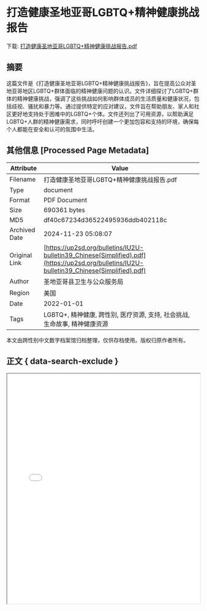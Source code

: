 # 打造健康圣地亚哥LGBTQ+精神健康挑战报告

<!-- tcd_download_link -->
下载: [打造健康圣地亚哥LGBTQ+精神健康挑战报告.pdf](打造健康圣地亚哥LGBTQ+精神健康挑战报告.pdf)
<!-- tcd_download_link_end -->

## 摘要

<!-- tcd_abstract -->
这篇文件是《打造健康圣地亚哥LGBTQ+精神健康挑战报告》，旨在提高公众对圣地亚哥地区LGBTQ+群体面临的精神健康问题的认识。文件详细探讨了LGBTQ+群体的精神健康挑战，强调了这些挑战如何影响群体成员的生活质量和健康状况，包括歧视、骚扰和暴力等。通过提供特定的应对建议，文件旨在帮助朋友、家人和社区更好地支持处于困难中的LGBTQ+个体。文件还列出了可用资源，以帮助满足LGBTQ+人群的精神健康需求，同时呼吁创建一个更加包容和支持的环境，确保每个人都能在安全和认可的氛围中生活。

<!-- tcd_abstract_end -->

## 其他信息 [Processed Page Metadata]

| Attribute       | Value                                  |
|-----------------|----------------------------------------|
| Filename        | 打造健康圣地亚哥LGBTQ+精神健康挑战报告.pdf                             |
| Type            | document                                 |
| Format          | PDF Document                               |
| Size            | 690361 bytes                           |
| MD5             | df40c67234d36522495936ddb402118c                                  |
| Archived Date   | 2024-11-23 05:08:07                             |
| Original Link   | [https://up2sd.org/bulletins/IU2U-bulletin39_Chinese(Simplified).pdf](https://up2sd.org/bulletins/IU2U-bulletin39_Chinese(Simplified).pdf)                         |
| Author          | 圣地亚哥县卫生与公众服务局                               |
| Region          | 美国                               |
| Date            | 2022-01-01                                 |
| Tags            | LGBTQ+, 精神健康, 跨性别, 医疗资源, 支持, 社会挑战, 生命故事, 精神健康资源                                 |

本文由跨性别中文数字档案馆归档整理，仅供存档使用。版权归原作者所有。


## 正文 { data-search-exclude }

<!-- tcd_main_text -->
<iframe src="../打造健康圣地亚哥LGBTQ+精神健康挑战报告.pdf" width="100%" height="600px">
    <p>无法显示PDF，请下载查看。</p>
</iframe>
<!-- tcd_main_text_end -->

